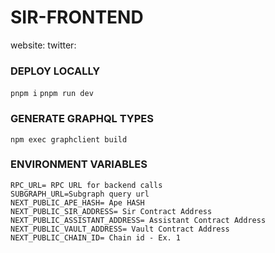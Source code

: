 # SIR-FRONTEND

website:
twitter:

### DEPLOY LOCALLY

`pnpm i`
`pnpm run dev`

### GENERATE GRAPHQL TYPES

`npm exec graphclient build`

### ENVIRONMENT VARIABLES

```
RPC_URL= RPC URL for backend calls
SUBGRAPH_URL=Subgraph query url
NEXT_PUBLIC_APE_HASH= Ape HASH
NEXT_PUBLIC_SIR_ADDRESS= Sir Contract Address
NEXT_PUBLIC_ASSISTANT_ADDRESS= Assistant Contract Address
NEXT_PUBLIC_VAULT_ADDRESS= Vault Contract Address
NEXT_PUBLIC_CHAIN_ID= Chain id - Ex. 1
```
